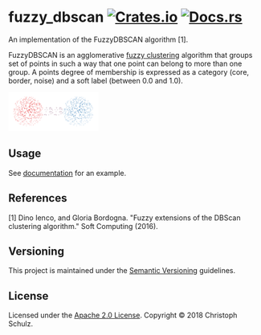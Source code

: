 # fuzzy_dbscan [![Crates.io](https://img.shields.io/crates/v/fuzzy_dbscan.svg)](https://crates.io/crates/fuzzy_dbscan) [![Docs.rs](https://docs.rs/fuzzy_dbscan/badge.svg)](https://docs.rs/fuzzy_dbscan)

An implementation of the FuzzyDBSCAN algorithm [1].

FuzzyDBSCAN is an agglomerative [fuzzy clustering](https://en.wikipedia.org/wiki/Fuzzy_clustering) algorithm that groups set of points in such a way that one point can belong to more than one group. A points degree of membership is expressed as a category (core, border, noise) and a soft label (between 0.0 and 1.0).

![Example](doc/example.svg)

## Usage

See [documentation](https://docs.rs/fuzzy_dbscan) for an example.

## References

[1] Dino Ienco, and Gloria Bordogna. "Fuzzy extensions of the DBScan clustering algorithm." Soft Computing (2016).

## Versioning

This project is maintained under the [Semantic Versioning](http://semver.org/) guidelines.

## License

Licensed under the [Apache 2.0 License](https://www.apache.org/licenses/LICENSE-2.0). Copyright &copy; 2018 Christoph Schulz.
